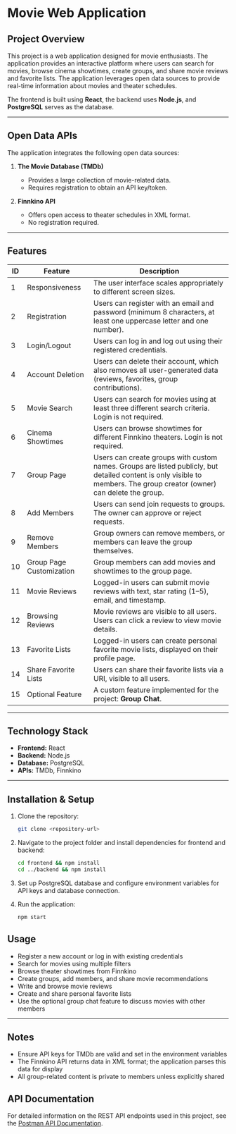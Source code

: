 # Movie Web Application

## Project Overview
This project is a web application designed for movie enthusiasts. The application provides an interactive platform where users can search for movies, browse cinema showtimes, create groups, and share movie reviews and favorite lists. The application leverages open data sources to provide real-time information about movies and theater schedules.  

The frontend is built using **React**, the backend uses **Node.js**, and **PostgreSQL** serves as the database.

---

## Open Data APIs

The application integrates the following open data sources:

1. **The Movie Database (TMDb)**  
   - Provides a large collection of movie-related data.  
   - Requires registration to obtain an API key/token.

2. **Finnkino API**  
   - Offers open access to theater schedules in XML format.  
   - No registration required.

---

## Features

| ID | Feature | Description |
|----|---------|-------------|
| 1  | Responsiveness | The user interface scales appropriately to different screen sizes. |
| 2  | Registration | Users can register with an email and password (minimum 8 characters, at least one uppercase letter and one number). |
| 3  | Login/Logout | Users can log in and log out using their registered credentials. |
| 4  | Account Deletion | Users can delete their account, which also removes all user-generated data (reviews, favorites, group contributions). |
| 5  | Movie Search | Users can search for movies using at least three different search criteria. Login is not required. |
| 6  | Cinema Showtimes | Users can browse showtimes for different Finnkino theaters. Login is not required. |
| 7  | Group Page | Users can create groups with custom names. Groups are listed publicly, but detailed content is only visible to members. The group creator (owner) can delete the group. |
| 8  | Add Members | Users can send join requests to groups. The owner can approve or reject requests. |
| 9  | Remove Members | Group owners can remove members, or members can leave the group themselves. |
| 10 | Group Page Customization | Group members can add movies and showtimes to the group page. |
| 11 | Movie Reviews | Logged-in users can submit movie reviews with text, star rating (1–5), email, and timestamp. |
| 12 | Browsing Reviews | Movie reviews are visible to all users. Users can click a review to view movie details. |
| 13 | Favorite Lists | Logged-in users can create personal favorite movie lists, displayed on their profile page. |
| 14 | Share Favorite Lists | Users can share their favorite lists via a URI, visible to all users. |
| 15 | Optional Feature | A custom feature implemented for the project: **Group Chat**. |

---

## Technology Stack

- **Frontend:** React  
- **Backend:** Node.js  
- **Database:** PostgreSQL  
- **APIs:** TMDb, Finnkino  

---

## Installation & Setup

1. Clone the repository:  
   ```bash
   git clone <repository-url>


2. Navigate to the project folder and install dependencies for frontend and backend:
    ```bash
    cd frontend && npm install
    cd ../backend && npm install

3. Set up PostgreSQL database and configure environment variables for API keys and database connection.

4. Run the application:
    ```bash
    npm start

## Usage

- Register a new account or log in with existing credentials
- Search for movies using multiple filters
- Browse theater showtimes from Finnkino
- Create groups, add members, and share movie recommendations
- Write and browse movie reviews
- Create and share personal favorite lists
- Use the optional group chat feature to discuss movies with other members

---

## Notes

- Ensure API keys for TMDb are valid and set in the environment variables
- The Finnkino API returns data in XML format; the application parses this data for display
- All group-related content is private to members unless explicitly shared

## API Documentation

For detailed information on the REST API endpoints used in this project, see the [Postman API Documentation](https://documenter.getpostman.com/view/41099669/2sB3QJNAbA).